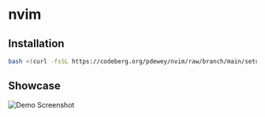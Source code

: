 # nvim

## Installation

```sh
bash <(curl -fsSL https://codeberg.org/pdewey/nvim/raw/branch/main/setup.sh)
```

## Showcase

![Demo Screenshot](https://github.com/ptdewey/darkearth-nvim/raw/main/assets/screenshot-0.png)
